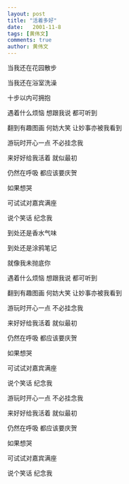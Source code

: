 ```yaml
---
layout: post
title: "活着多好"
date:   2001-11-8
tags: [黄伟文]
comments: true
author: 黄伟文
---
```


当我还在花园散步

当我还在浴室洗澡

十步以内可拥抱

遇着什么烦恼 想跟我说 都可听到

翻到有趣图画 何妨大笑 让妙事亦被我看到

游玩时开心一点 不必挂念我

来好好给我活着 就似最初

仍然在呼吸 都应该要庆贺

如果想哭

可试试对嘉宾满座

说个笑话 纪念我

到处还是香水气味

到处还是涂鸦笔记

就像我未抛底你

遇着什么烦恼 想跟我说 都可听到

翻到有趣图画 何妨大笑 让妙事亦被我看到

游玩时开心一点 不必挂念我

来好好给我活着 就似最初

仍然在呼吸 都应该要庆贺

如果想哭

可试试对嘉宾满座

说个笑话 纪念我

游玩时开心一点 不必挂念我

来好好给我活着 就似最初

仍然在呼吸 都应该要庆贺

如果想哭

可试试对嘉宾满座

说个笑话 纪念我
